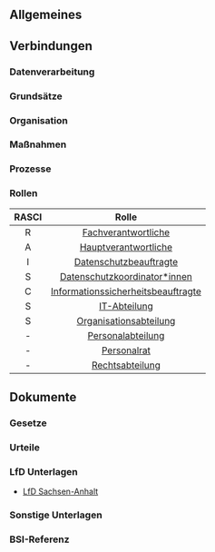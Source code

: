 ## Allgemeines

## Verbindungen
### Datenverarbeitung
### Grundsätze
### Organisation
### Maßnahmen
### Prozesse
### Rollen
| RASCI | Rolle |
| :---: | :----------------: |
| R  | [Fachverantwortliche](../Organisation/Rolle-Fachverantwortliche.md)   |
| A  | [Hauptverantwortliche](../Organisation/Rolle-Hauptverantwortliche.md) |
| I  | [Datenschutzbeauftragte](../Organisation/Rolle-DSB.md) |
| S  | [Datenschutzkoordinator*innen](../Organisation/Rolle-DSK.md) |
| C  | [Informationssicherheitsbeauftragte](../Organisation/Rolle-ISB.md)|
| S  | [IT-Abteilung](../Organisation/Rolle-IT-Abteilung.md) |
| S  | [Organisationsabteilung](../Organisation/Rolle-Organisationsabteilung.md) |
| -  | [Personalabteilung](../Organisation/Rolle-Personalabteilung.md) |
| -  | [Personalrat](../Organisation/Rolle-Personalrat.md) |
| -  | [Rechtsabteilung](../Organisation/Rolle-Rechtsabteilung.md)|
## Dokumente
### Gesetze
### Urteile
### LfD Unterlagen
- [LfD Sachsen-Anhalt](https://datenschutz.sachsen-anhalt.de/informationen/internationales/datenschutz-grundverordnung/verzeichnis-der-verarbeitungstaetigkeiten-nach-artikel-30-ds-gvo)
### Sonstige Unterlagen
### BSI-Referenz